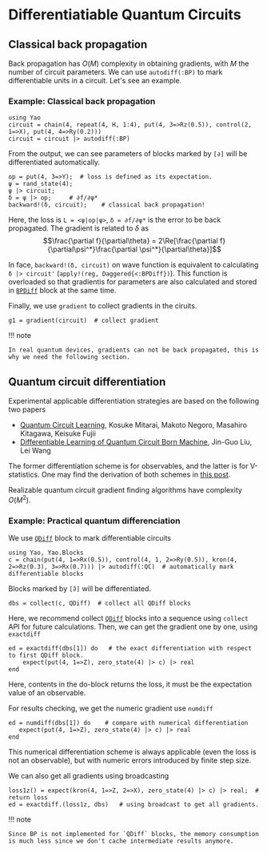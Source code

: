 # Differentiatiable Quantum Circuits

## Classical back propagation
Back propagation has $O(M)$ complexity in obtaining gradients, with $M$ the number of circuit parameters.
We can use `autodiff(:BP)` to mark differentiable units in a circuit. Let's see an example.

### Example: Classical back propagation
```@repl Diff
using Yao
circuit = chain(4, repeat(4, H, 1:4), put(4, 3=>Rz(0.5)), control(2, 1=>X), put(4, 4=>Ry(0.2)))
circuit = circuit |> autodiff(:BP)
```
From the output, we can see parameters of blocks marked by `[∂]` will be differentiated automatically.

```@repl Diff
op = put(4, 3=>Y);  # loss is defined as its expectation.
ψ = rand_state(4);
ψ |> circuit;
δ = ψ |> op;     # ∂f/∂ψ*
backward!(δ, circuit);    # classical back propagation!
```
Here, the loss is `L = <ψ|op|ψ>`, `δ = ∂f/∂ψ*` is the error to be back propagated.
The gradient is related to $δ$ as
$$\frac{\partial f}{\partial\theta} = 2\Re[\frac{\partial f}{\partial\psi^*}\frac{\partial \psi^*}{\partial\theta}]$$

In face, `backward!(δ, circuit)` on wave function is equivalent to calculating `δ |> circuit'` (`apply!(reg, Daggered{<:BPDiff})`).
This function is overloaded so that gradientis for parameters are also calculated and stored in [`BPDiff`](@ref) block at the same time.

Finally, we use `gradient` to collect gradients in the ciruits.
```@repl Diff
g1 = gradient(circuit)  # collect gradient
```

!!! note

    In real quantum devices, gradients can not be back propagated, this is why we need the following section.

## Quantum circuit differentiation

Experimental applicable differentiation strategies are based on the following two papers

* [Quantum Circuit Learning](https://arxiv.org/abs/1803.00745), Kosuke Mitarai, Makoto Negoro, Masahiro Kitagawa, Keisuke Fujii
* [Differentiable Learning of Quantum Circuit Born Machine](https://arxiv.org/abs/1804.04168), Jin-Guo Liu, Lei Wang

The former differentiation scheme is for observables, and the latter is for V-statistics.
One may find the derivation of both schemes in [this post](https://giggleliu.github.io/2018/04/16/circuitgrad.html).

Realizable quantum circuit gradient finding algorithms have complexity $O(M^2)$.

### Example: Practical quantum differenciation
We use [`QDiff`](@ref) block to mark differentiable circuits
```@repl QDiff
using Yao, Yao.Blocks
c = chain(put(4, 1=>Rx(0.5)), control(4, 1, 2=>Ry(0.5)), kron(4, 2=>Rz(0.3), 3=>Rx(0.7))) |> autodiff(:QC)  # automatically mark differentiable blocks
```
Blocks marked by `[̂∂]` will be differentiated.

```@repl QDiff
dbs = collect(c, QDiff)  # collect all QDiff blocks
```
Here, we recommend collect [`QDiff`](@ref) blocks into a sequence using `collect` API for future calculations.
Then, we can get the gradient one by one, using `exactdiff`
```@repl QDiff
ed = exactdiff(dbs[1]) do   # the exact differentiation with respect to first QDiff block.
    expect(put(4, 1=>Z), zero_state(4) |> c) |> real
end
```
Here, contents in the do-block returns the loss, it must be the expectation value of an observable.

For results checking, we get the numeric gradient use `numdiff`
```@repl QDiff
ed = numdiff(dbs[1]) do    # compare with numerical differentiation
   expect(put(4, 1=>Z), zero_state(4) |> c) |> real
end
```
This numerical differentiation scheme is always applicable (even the loss is not an observable), but with numeric errors introduced by finite step size.

We can also get all gradients using broadcasting
```@repl QDiff
loss1z() = expect(kron(4, 1=>Z, 2=>X), zero_state(4) |> c) |> real;  # return loss
ed = exactdiff.(loss1z, dbs)   # using broadcast to get all gradients.
```

!!! note

    Since BP is not implemented for `QDiff` blocks, the memory consumption is much less since we don't cache intermediate results anymore.
